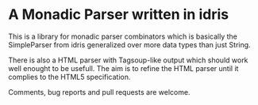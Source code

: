 A Monadic Parser written in idris
=================================

This is a library for monadic parser combinators which is basically 
the SimpleParser from idris generalized over more data types than just String.

There is also a HTML parser with Tagsoup-like output which should work 
well enought to be usefull. The aim is to refine the HTML parser until it 
complies to the HTML5 specification.


Comments, bug reports and pull requests are welcome.
